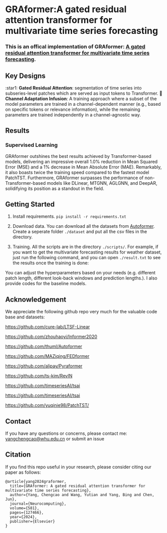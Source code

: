 # GRAformer:A gated residual attention transformer for multivariate time series forecasting

### This is an offical implementation of GRAformer: [A gated residual attention transformer for multivariate time series forecasting](https://www.sciencedirect.com/science/article/abs/pii/S0925231224002376).


## Key Designs
:star1: **Gated Residual Attention**: segmentation of time series into subseries-level patches which are served as input tokens to Transformer.
:star2: **Channel Adaptation Infusion**: A training approach where a subset of the model parameters are trained in a channel-dependent manner (e.g., based on specific tokens or relevance information), while the remaining parameters are trained independently in a channel-agnostic way.



## Results

### Supervised Learning

GRAformer outshines the best results achieved by Transformer-based models, delivering an impressive overall 1.0% reduction in Mean Squared Error (MSE) and a 1% decrease in Mean Absolute Error (MAE). Remarkably, it also boasts twice the training speed compared to the fastest model PatchTST. Furthermore, GRAformer surpasses the performance of non-Transformer-based models like DLinear, MTGNN, AGLGNN, and DeepAR, solidifying its position as a standout in the field.




## Getting Started


1. Install requirements. ```pip install -r requirements.txt```

2. Download data. You can download all the datasets from [Autoformer](https://drive.google.com/drive/folders/1ZOYpTUa82_jCcxIdTmyr0LXQfvaM9vIy). Create a seperate folder ```./dataset``` and put all the csv files in the directory.

3. Training. All the scripts are in the directory ```./scripts/```.  For example, if you want to get the multivariate forecasting results for weather dataset, just run the following command, and you can open ```./result.txt``` to see the results once the training is done:


You can adjust the hyperparameters based on your needs (e.g. different patch length, different look-back windows and prediction lengths.). I also provide codes for the baseline models.


## Acknowledgement

We appreciate the following github repo very much for the valuable code base and datasets:

https://github.com/cure-lab/LTSF-Linear

https://github.com/zhouhaoyi/Informer2020

https://github.com/thuml/Autoformer

https://github.com/MAZiqing/FEDformer

https://github.com/alipay/Pyraformer

https://github.com/ts-kim/RevIN

https://github.com/timeseriesAI/tsai

https://github.com/timeseriesAI/tsai

https://github.com/yuqinie98/PatchTST/
## Contact

If you have any questions or concerns, please contact me:  yangchengcao@whu.edu.cn or submit an issue

## Citation

If you find this repo useful in your research, please consider citing our paper as follows:

```
@article{yang2024graformer,
  title={GRAformer: A gated residual attention transformer for multivariate time series forecasting},
  author={Yang, Chengcao and Wang, Yutian and Yang, Bing and Chen, Jun},
  journal={Neurocomputing},
  volume={581},
  pages={127466},
  year={2024},
  publisher={Elsevier}
}
```

